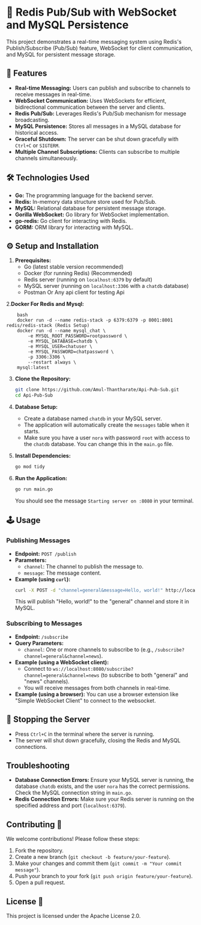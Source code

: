 # 📢 Redis Pub/Sub with WebSocket and MySQL Persistence

This project demonstrates a real-time messaging system using Redis's Publish/Subscribe (Pub/Sub) feature, WebSocket for client communication, and MySQL for persistent message storage.

## 🚀 Features

* **Real-time Messaging:** Users can publish and subscribe to channels to receive messages in real-time.
* **WebSocket Communication:** Uses WebSockets for efficient, bidirectional communication between the server and clients.
* **Redis Pub/Sub:** Leverages Redis's Pub/Sub mechanism for message broadcasting.
* **MySQL Persistence:** Stores all messages in a MySQL database for historical access.
* **Graceful Shutdown:** The server can be shut down gracefully with `Ctrl+C` or `SIGTERM`.
* **Multiple Channel Subscriptions:** Clients can subscribe to multiple channels simultaneously.


## 🛠️ Technologies Used

* **Go:** The programming language for the backend server.
* **Redis:** In-memory data structure store used for Pub/Sub.
* **MySQL:** Relational database for persistent message storage.
* **Gorilla WebSocket:** Go library for WebSocket implementation.
* **go-redis:** Go client for interacting with Redis.
* **GORM:** ORM library for interacting with MySQL.

## ⚙️ Setup and Installation

1. **Prerequisites:**
    * Go (latest stable version recommended)
    * Docker (for running Redis) (Recommended)
    * Redis server (running on `localhost:6379` by default) 
    * MySQL server (running on `localhost:3306` with a `chatdb` database)
    * Postman Or Any api client for testing Api


2.**Docker For Redis and Mysql:**
```
    bash 
    docker run -d --name redis-stack -p 6379:6379 -p 8001:8001 redis/redis-stack (Redis Setup)
    docker run -d --name mysql_chat \
        -e MYSQL_ROOT_PASSWORD=rootpassword \
        -e MYSQL_DATABASE=chatdb \
        -e MYSQL_USER=chatuser \
        -e MYSQL_PASSWORD=chatpassword \
        -p 3306:3306 \
        --restart always \
    mysql:latest
```


3. **Clone the Repository:**
    ```bash
    git clone https://github.com/Amul-Thantharate/Api-Pub-Sub.git
    cd Api-Pub-Sub
    ```

4. **Database Setup:**
    * Create a database named `chatdb` in your MySQL server.
    * The application will automatically create the `messages` table when it starts.
    * Make sure you have a user `nora` with password `root` with access to the `chatdb` database.  You can change this in the `main.go` file.

5. **Install Dependencies:**
    ```bash
    go mod tidy
    ```

6. **Run the Application:**
    ```bash
    go run main.go
    ```
    You should see the message `Starting server on :8080` in your terminal.

## 🕹️ Usage

### Publishing Messages

* **Endpoint:** `POST /publish`
* **Parameters:**
    * `channel`: The channel to publish the message to.
    * `message`: The message content.
* **Example (using `curl`):**
    ```bash
    curl -X POST -d "channel=general&message=Hello, world!" http://localhost:8080/publish
    ```
    This will publish "Hello, world!" to the "general" channel and store it in MySQL.

### Subscribing to Messages

* **Endpoint:** `/subscribe`
* **Query Parameters:**
    * `channel`: One or more channels to subscribe to (e.g., `/subscribe?channel=general&channel=news`).
* **Example (using a WebSocket client):**
    * Connect to `ws://localhost:8080/subscribe?channel=general&channel=news`  (to subscribe to both "general" and "news" channels).
    * You will receive messages from both channels in real-time.
* **Example (using a browser):** You can use a browser extension like "Simple WebSocket Client" to connect to the websocket.


## 🛑 Stopping the Server

* Press `Ctrl+C` in the terminal where the server is running.
* The server will shut down gracefully, closing the Redis and MySQL connections.


## Troubleshooting

* **Database Connection Errors:** Ensure your MySQL server is running, the database `chatdb` exists, and the user `nora` has the correct permissions. Check the MySQL connection string in `main.go`.
* **Redis Connection Errors:** Make sure your Redis server is running on the specified address and port (`localhost:6379`).

## Contributing 🤝

We welcome contributions!  Please follow these steps:

1. Fork the repository.
2. Create a new branch (`git checkout -b feature/your-feature`).
3. Make your changes and commit them (`git commit -m "Your commit message"`).
4. Push your branch to your fork (`git push origin feature/your-feature`).
5. Open a pull request.


## License 📄

This project is licensed under the Apache License 2.0.
